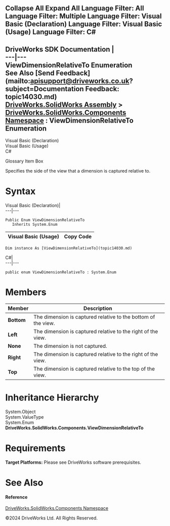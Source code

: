        

 Collapse All Expand All  Language Filter: All  Language Filter: Multiple  Language Filter: Visual Basic (Declaration) Language Filter: Visual Basic (Usage) Language Filter: C#  
---  
DriveWorks SDK Documentation  |   
---|---  
ViewDimensionRelativeTo Enumeration   
See Also [Send Feedback](mailto:apisupport@driveworks.co.uk?subject=Documentation Feedback: topic14030.md)  
[DriveWorks.SolidWorks Assembly](topic13342.md) > [DriveWorks.SolidWorks.Components Namespace](topic13925.md) : ViewDimensionRelativeTo Enumeration  
---  
  
Visual Basic (Declaration)    
Visual Basic (Usage)    
C# 

Glossary Item Box

Specifies the side of the view that a dimension is captured relative to. 

# Syntax

Visual Basic (Declaration)|   
---|---  
      
    
    Public Enum ViewDimensionRelativeTo 
       Inherits System.Enum  
  
Visual Basic (Usage)| Copy Code  
---|---  
      
    
    Dim instance As [ViewDimensionRelativeTo](topic14030.md)  
  
C#|   
---|---  
      
    
    public enum ViewDimensionRelativeTo : System.Enum   
  
# Members

Member| Description  
---|---  
**Bottom**|  The dimension is captured relative to the bottom of the view.  
**Left**|  The dimension is captured relative to the right of the view.  
**None**|  The dimension is not captured.  
**Right**|  The dimension is captured relative to the right of the view.  
**Top**|  The dimension is captured relative to the top of the view.  
  
# Inheritance Hierarchy

System.Object  
System.ValueType  
System.Enum  
**DriveWorks.SolidWorks.Components.ViewDimensionRelativeTo**  


# Requirements

**Target Platforms:** Please see DriveWorks software prerequisites.

# See Also

#### Reference

[DriveWorks.SolidWorks.Components Namespace](topic13925.md)

©2024 DriveWorks Ltd. All Rights Reserved.
